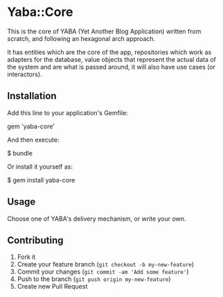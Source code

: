 # Yaba::Core

This is the core of YABA (Yet Another Blog Application) written from scratch,
and following an hexagonal arch approach.

It has entities which are the core of the app, repositories which work as
adapters for the database, value objects that represent the actual data of the
system and are what is passed around, it will also have use cases (or
interactors).

## Installation

  Add this line to your application's Gemfile:

  gem 'yaba-core'

  And then execute:

  $ bundle

  Or install it yourself as:

  $ gem install yaba-core

## Usage

Choose one of YABA's delivery mechanism, or write your own.

## Contributing

  1. Fork it
  2. Create your feature branch (`git checkout -b my-new-feature`)
  3. Commit your changes (`git commit -am 'Add some feature'`)
  4. Push to the branch (`git push origin my-new-feature`)
  5. Create new Pull Request
